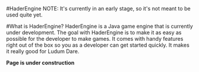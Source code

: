 #HaderEngine
NOTE: It's currently in an early stage, so it's not meant to be used quite yet.

#What is HaderEngine?
HaderEngine is a Java game engine that is currently under development. The goal with HaderEngine is to make it as easy as possible for the developer to make games. It comes with handy features right out of the box so you as a developer can get started quickly. It makes it really good for Ludum Dare.

**Page is under construction**